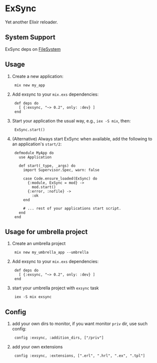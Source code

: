 ExSync
======

Yet another Elixir reloader.

## System Support

ExSync deps on [FileSystem](https://github.com/falood/file_system)

## Usage

1. Create a new application:

        mix new my_app

2. Add exsync to your `mix.exs` dependencies:

        def deps do
          [ {:exsync, "~> 0.2", only: :dev} ]
        end

3. Start your application the usual way, e.g., `iex -S mix`, then:

        ExSync.start()

4. (Alternative) Always start ExSync when available, add the following to an application's `start/2`:

        defmodule MyApp do
          use Application

          def start(_type, _args) do
            import Supervisor.Spec, warn: false

            case Code.ensure_loaded(ExSync) do
              {:module, ExSync = mod} ->
                mod.start()
              {:error, :nofile} ->
                :ok
            end

            # ... rest of your applications start script.
          end
        end

## Usage for umbrella project

1. Create an umbrella project

        mix new my_umbrella_app --umbrella

2. Add exsync to your `mix.exs` dependencies:

        def deps do
          [ {:exsync, "~> 0.2", only: :dev} ]
        end

3. start your umbrella project with `exsync` task

        iex -S mix exsync

## Config

1. add your own dirs to monitor, if you want monitor `priv` dir, use such config:

        config :exsync, :addition_dirs, ["/priv"]

2. add your own extensions

        config :exsync, :extensions, [".erl", ".hrl", ".ex", ".tpl"]

